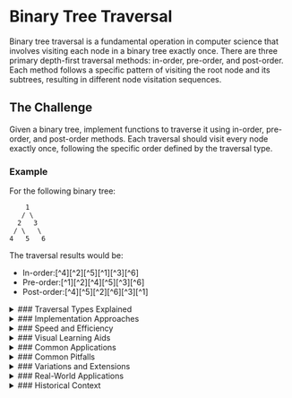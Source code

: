 # Binary Tree Traversal

Binary tree traversal is a fundamental operation in computer science that involves visiting each node in a binary tree exactly once. There are three primary depth-first traversal methods: in-order, pre-order, and post-order. Each method follows a specific pattern of visiting the root node and its subtrees, resulting in different node visitation sequences.

## The Challenge

Given a binary tree, implement functions to traverse it using in-order, pre-order, and post-order methods. Each traversal should visit every node exactly once, following the specific order defined by the traversal type.

### Example

For the following binary tree:

```
    1
   / \
  2   3
 / \   \
4   5   6
```

The traversal results would be:

- In-order:[^4][^2][^5][^1][^3][^6]
- Pre-order:[^1][^2][^4][^5][^3][^6]
- Post-order:[^4][^5][^2][^6][^3][^1]

<details>
<summary>
### Traversal Types Explained
</summary>

#### In-Order Traversal (LNR)
1. Recursively traverse the left subtree
2. Visit the root node
3. Recursively traverse the right subtree

In a binary search tree, in-order traversal retrieves the nodes in ascending sorted order[^3].

#### Pre-Order Traversal (NLR)
1. Visit the root node
2. Recursively traverse the left subtree
3. Recursively traverse the right subtree

Pre-order traversal is useful for creating a copy of the tree or generating prefix expressions[^3].

#### Post-Order Traversal (LRN)
1. Recursively traverse the left subtree
2. Recursively traverse the right subtree
3. Visit the root node

Post-order traversal is commonly used for deleting a tree or generating postfix expressions[^3].
</details>
<details>
<summary>
### Implementation Approaches
</summary>

Binary tree traversal can be implemented using two main approaches:

#### Recursive Implementation
The recursive approach is more intuitive and straightforward:

```javascript
// In-order traversal
function inOrderTraversal(root) {
    if (root === null) return;
    inOrderTraversal(root.left);
    visit(root);
    inOrderTraversal(root.right);
}

// Pre-order traversal
function preOrderTraversal(root) {
    if (root === null) return;
    visit(root);
    preOrderTraversal(root.left);
    preOrderTraversal(root.right);
}

// Post-order traversal
function postOrderTraversal(root) {
    if (root === null) return;
    postOrderTraversal(root.left);
    postOrderTraversal(root.right);
    visit(root);
}
```

#### Iterative Implementation
The iterative approach uses a stack to simulate recursion:

```javascript
// In-order traversal (iterative)
function iterativeInOrder(root) {
    const stack = [];
    let current = root;
    
    while (stack.length > 0 || current !== null) {
        while (current !== null) {
            stack.push(current);
            current = current.left;
        }
        
        current = stack.pop();
        visit(current);
        current = current.right;
    }
}
```

The iterative approach is more space-efficient for large trees as it avoids potential stack overflow issues[^1].
</details>
<details>
<summary>
### Speed and Efficiency
</summary>

All three traversal methods have the same complexity characteristics:

- **Time Complexity**: O(n) where n is the number of nodes in the tree, as each node must be visited exactly once.

- **Space Complexity**:
  - **Recursive Implementation**: O(h) where h is the height of the tree, due to the function call stack.
  - **Iterative Implementation**: O(h) for the explicit stack used.

For a balanced tree, h = log(n), but for a skewed tree, h can be as large as n[^1].
</details>
<details>
<summary>
### Visual Learning Aids
</summary>

For visual learners, these resources provide interactive and animated explanations:

- [Binary Tree Traversal (In-order, Pre-order, Post-order) - YouTube](https://www.youtube.com/watch?v=WLvU5EQVZqY) - A simple trick to understand all three traversal methods
- [Binary Tree Traversal Animation - YouTube](https://www.youtube.com/watch?v=1WxLM2hwL-U) - Step-by-step visualization of tree traversal
- [Traversal of a Binary Tree - 101 Computing](https://www.101computing.net/traversal-of-a-binary-tree/) - Interactive examples with multiple binary trees
- [Binary Tree Traversal Visualization - CS USF](https://www.cs.usfca.edu/~galles/visualization/BST.html) - Interactive tool to visualize different traversal methods
</details>
<details>
<summary>
### Common Applications
</summary>

Each traversal method has specific use cases:

- **In-Order Traversal**:
  - Retrieving elements from a binary search tree in sorted order
  - Evaluating infix expressions represented by expression trees

- **Pre-Order Traversal**:
  - Creating a copy of a tree
  - Generating prefix notation (Polish notation) from expression trees
  - Serializing a tree structure

- **Post-Order Traversal**:
  - Deleting nodes and subtrees (process children before parent)
  - Generating postfix notation (Reverse Polish notation) from expression trees
  - Calculating space used by subtrees (bottom-up approach)[^3][^5]
</details>
<details>
<summary>
### Common Pitfalls
</summary>

When implementing tree traversal algorithms, watch out for:

- **Null Pointer Exceptions**: Always check if a node is null before attempting to traverse its children.

- **Stack Overflow**: For very deep trees, recursive implementations may cause stack overflow. Consider using iterative approaches for large trees.

- **Infinite Loops**: In iterative implementations, ensure proper stack management to avoid infinite loops.

- **Confusion Between Methods**: The three traversal methods differ only in the order of operations, making it easy to mix them up. Remember their abbreviations: NLR (pre-order), LNR (in-order), LRN (post-order).
</details>
<details>
<summary>
### Variations and Extensions
</summary>

Beyond the three main traversal methods, there are several variations:

- **Level-Order Traversal (Breadth-First)**: Visits nodes level by level from top to bottom, using a queue instead of a stack.

- **Reverse Traversals**: Visiting right subtrees before left (RNL for reverse in-order, NRL for reverse pre-order, RLN for reverse post-order).

- **Morris Traversal**: A space-efficient approach that achieves O(1) space complexity without using a stack or recursion.

- **Threaded Binary Trees**: A specialized structure that makes traversal more efficient by using "threads" to link nodes directly to their predecessors or successors.
</details>
<details>
<summary>
### Real-World Applications
</summary>

Binary tree traversal is used in numerous practical applications:

- **Compiler Design**: Expression trees are traversed to generate code.

- **Database Systems**: B-trees and their variants use traversal for efficient data retrieval.

- **File Systems**: Directory structures are often represented as trees and traversed for operations like searching or listing.

- **Game Development**: Decision trees and game state trees use traversal for AI decision making.

- **Network Routing**: Routing tables organized as trees are traversed to find optimal paths.

- **XML/HTML Parsing**: DOM trees are traversed to process document elements.
</details>
<details>
<summary>
### Historical Context
</summary>

Tree traversal algorithms have been fundamental to computer science since the early days of the field. They were formally studied in the context of binary trees in the 1960s, though the concepts date back to earlier mathematical work on tree structures.

The terminology (pre-order, in-order, post-order) reflects the position of the root node visit relative to the traversal of its subtrees. This naming convention has remained consistent throughout the development of computer science, providing a clear framework for understanding these fundamental algorithms.
</details>
